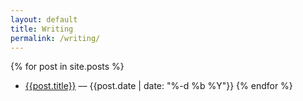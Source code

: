 ```yaml
---
layout: default
title: Writing
permalink: /writing/
---
```

{% for post in site.posts %}
  - [{{post.title}}]({{site.url}}{{post.url}}) –– {{post.date | date: "%-d %b %Y"}}
{% endfor %}
